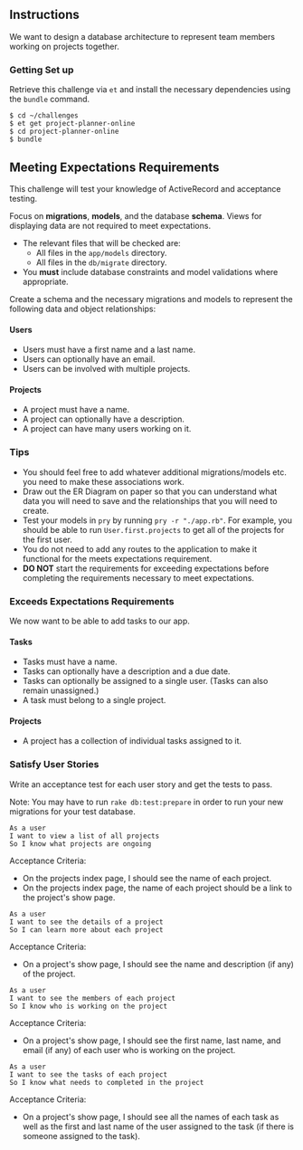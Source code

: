 ## Instructions

We want to design a database architecture to represent team members working on projects together.

### Getting Set up

Retrieve this challenge via `et` and install the necessary dependencies using the `bundle` command.

```no-highlight
$ cd ~/challenges
$ et get project-planner-online
$ cd project-planner-online
$ bundle
```

## Meeting Expectations Requirements

This challenge will test your knowledge of ActiveRecord and acceptance testing.

Focus on **migrations**, **models**, and the database **schema**. Views for displaying data are not required to meet expectations.

* The relevant files that will be checked are:
  - All files in the `app/models` directory.
  - All files in the `db/migrate` directory.
* You **must** include database constraints and model validations where appropriate.

Create a schema and the necessary migrations and models to represent the following data and object relationships:

#### Users

* Users must have a first name and a last name.
* Users can optionally have an email.
* Users can be involved with multiple projects.

#### Projects

* A project must have a name.
* A project can optionally have a description.
* A project can have many users working on it.


### Tips

* You should feel free to add whatever additional migrations/models etc. you need to make these associations work.
* Draw out the ER Diagram on paper so that you can understand what data you will need to save and the relationships that you will need to create.
* Test your models in `pry` by running `pry -r "./app.rb"`. For example, you should be able to run `User.first.projects` to get all of the projects for the first user.
* You do not need to add any routes to the application to make it functional for the meets expectations requirement.
* **DO NOT** start the requirements for exceeding expectations before completing the requirements necessary to meet expectations.

### Exceeds Expectations Requirements

We now want to be able to add tasks to our app.

#### Tasks

* Tasks must have a name.
* Tasks can optionally have a description and a due date.
* Tasks can optionally be assigned to a single user. (Tasks can also remain unassigned.)
* A task must belong to a single project.

#### Projects

* A project has a collection of individual tasks assigned to it.

### Satisfy User Stories

Write an acceptance test for each user story and get the tests to pass.

Note: You may have to run `rake db:test:prepare` in order to run your new migrations
for your test database. 

```no-highlight
As a user
I want to view a list of all projects
So I know what projects are ongoing
```

Acceptance Criteria:

* On the projects index page, I should see the name of each project.
* On the projects index page, the name of each project should be a link to the project's show page.

```no-highlight
As a user
I want to see the details of a project
So I can learn more about each project
```

Acceptance Criteria:

* On a project's show page, I should see the name and description (if any) of the project.

```no-highlight
As a user
I want to see the members of each project
So I know who is working on the project
```

Acceptance Criteria:

* On a project's show page, I should see the first name, last name, and email (if any) of each user who is working on the project.

```no-highlight
As a user
I want to see the tasks of each project
So I know what needs to completed in the project
```

Acceptance Criteria:

* On a project's show page, I should see all the names of each task as well as the first and last name of the user assigned to the task (if there is someone assigned to the task).
